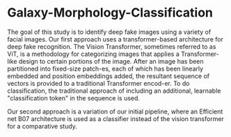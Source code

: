 # Galaxy-Morphology-Classification

The goal of this study is to identify deep fake images using a variety of facial images. Our first approach uses a transformer-based architecture for deep fake recognition. The Vision Transformer, sometimes referred to as ViT, is a methodology for categorizing images that applies a Transformer-like design to certain portions of the image. After an image has been partitioned into fixed-size patch-es, each of which has been linearly embedded and position embeddings added, the resultant sequence of vectors is provided to a traditional Transformer encod-er. To do classification, the traditional approach of including an additional, learnable "classification token" in the sequence is used.

Our second approach is a variation of our initial pipeline, where an Efficient net B07 architecture is used as a classifier instead of the vision transformer for a comparative study.

